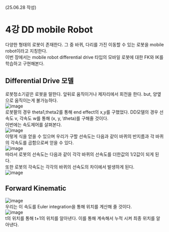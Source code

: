 (25.06.28 작성)
# 4강 DD mobile Robot
다양한 형태의 로봇이 존재한다. 그 중 바퀴, 다리를 가진 이동할 수 있는 로봇을 mobile robot이라고 지칭한다.    
이번 장에서는 mobile robot differential drive 타입의 모바일 로봇에 대한 FK와 IK를 학습하고 구현해본다.   
## Differential Drive 모델
로봇청소기같은 로봇을 말한다. 앞뒤로 움직이거나 제자리에서 회전을 한다. but, 양옆으로 움직이는게 불가능하다.   
![image](https://github.com/user-attachments/assets/618a10eb-0b67-453b-a18e-215ed547b62f)    
로봇팔의 경우 theta1,theta2를 통해 end effect의 x,y를 구했었다. DD모델의 경우 선속도 v, 각속도 w를 통해 (x, y, \theta)를 구해줄 것이다.   
이번에는 속도제어를 살펴본다.   
![image](https://github.com/user-attachments/assets/bf5f8fd2-ebe6-4218-a071-7cf45b15103e)   
이렇게 식을 얻을 수 있으며 우리가 구할 선속도는 다음과 같이 바퀴의 반지름과 각 바퀴의 각속도를 곱함으로써 얻을 수 있다.   
![image](https://github.com/user-attachments/assets/541dd1ca-1ed7-442e-a042-121c2ad7414a)    
따라서 로봇의 선속도는 다음과 같이 각각 바퀴의 선속도를 더한값의 1/2값이 되게 된다.    
또한 로봇의 각속도는 각각의 바퀴의 선속도의 차이에서 발생하게 된다.   
![image](https://github.com/user-attachments/assets/8ea82a4d-241a-4558-817b-dd43b7c4740e)   
## Forward Kinematic
![image](https://github.com/user-attachments/assets/3264e56f-1a02-4f62-877d-b0ea34933434)   
우리는 이 속도를 Euler integration을 통해 위치를 계산해 줄 것이다.    
![image](https://github.com/user-attachments/assets/8fd07b57-5e4f-4add-8c90-a24f8400ace5)   
t의 위치를 통해 t+1의 위치를 알아낸다. 이를 통해 계속해서 누적 시켜 최종 위치를 알아낸다.    


